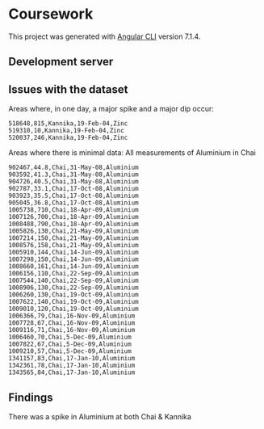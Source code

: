 # Coursework

This project was generated with [Angular CLI](https://github.com/angular/angular-cli) version 7.1.4.

## Development server

## Issues with the dataset
Areas where, in one day, a major spike and a major dip occur:
```
518648,815,Kannika,19-Feb-04,Zinc
519310,10,Kannika,19-Feb-04,Zinc
520037,246,Kannika,19-Feb-04,Zinc
``` 

Areas where there is minimal data:
All measurements of Aluminium in Chai
```
902467,44.8,Chai,31-May-08,Aluminium
903592,41.3,Chai,31-May-08,Aluminium
904726,40.5,Chai,31-May-08,Aluminium
902787,33.1,Chai,17-Oct-08,Aluminium
903923,35.5,Chai,17-Oct-08,Aluminium
905045,36.8,Chai,17-Oct-08,Aluminium
1005738,710,Chai,18-Apr-09,Aluminium
1007126,700,Chai,18-Apr-09,Aluminium
1008488,790,Chai,18-Apr-09,Aluminium
1005826,130,Chai,21-May-09,Aluminium
1007214,150,Chai,21-May-09,Aluminium
1008576,158,Chai,21-May-09,Aluminium
1005910,144,Chai,14-Jun-09,Aluminium
1007298,150,Chai,14-Jun-09,Aluminium
1008660,161,Chai,14-Jun-09,Aluminium
1006156,110,Chai,22-Sep-09,Aluminium
1007544,140,Chai,22-Sep-09,Aluminium
1008906,130,Chai,22-Sep-09,Aluminium
1006260,130,Chai,19-Oct-09,Aluminium
1007622,140,Chai,19-Oct-09,Aluminium
1009010,120,Chai,19-Oct-09,Aluminium
1006366,79,Chai,16-Nov-09,Aluminium
1007728,67,Chai,16-Nov-09,Aluminium
1009116,71,Chai,16-Nov-09,Aluminium
1006460,70,Chai,5-Dec-09,Aluminium
1007822,67,Chai,5-Dec-09,Aluminium
1009210,57,Chai,5-Dec-09,Aluminium
1341157,83,Chai,17-Jan-10,Aluminium
1342361,78,Chai,17-Jan-10,Aluminium
1343565,84,Chai,17-Jan-10,Aluminium

```


## Findings
There was a spike in Aluminium at both Chai & Kannika
